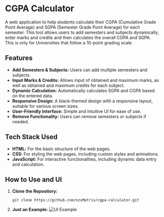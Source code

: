 # CGPA Calculator

A web application to help students calculate their CGPA (Cumulative Grade Point Average) and SGPA (Semester Grade Point Average) for each semester. This tool allows users to add semesters and subjects dynamically, enter marks and credits and then calculates the overall CGPA and SGPA. This is only for Universities that follow a 10-point grading scale.

## Features

- **Add Semesters & Subjects:** Users can add multiple semesters and subjects.
- **Input Marks & Credits:** Allows input of obtained and maximum marks, as well as obtained and maximum credits for each subject.
- **Dynamic Calculation:** Automatically calculates SGPA and CGPA based on the entered data.
- **Responsive Design:** A black-themed design with a responsive layout, suitable for various screen sizes.
- **User-Friendly Interface:** Simple and intuitive UI for ease of use.
- **Remove Functionality:** Users can remove semesters or subjects if needed.

## Tech Stack Used

- **HTML:** For the basic structure of the web pages.
- **CSS:** For styling the web pages, including custom styles and animations.
- **JavaScript:** For interactive functionalities, including dynamic data entry and calculation.

## How to Use and UI

1. **Clone the Repository:**
   ```bash
   git clone https://github.com/nzvMatrix/cgpa-calculator.git

2. **Just an Example:**
![UI Example](assets/CGPA%20Calculator.PNG)
